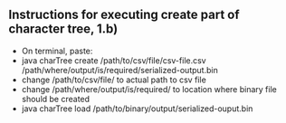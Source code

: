 ## Instructions for executing create part of character tree, 1.b)
* On terminal, paste:
* java charTree create /path/to/csv/file/csv-file.csv /path/where/output/is/required/serialized-output.bin
* change /path/to/csv/file/ to actual path to csv file
* change /path/where/output/is/required/ to location where binary file should be created
* java charTree load /path/to/binary/output/serialized-ouput.bin
